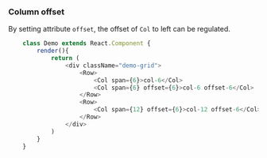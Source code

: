 ### Column offset
By setting attribute ```offset```, the offset of ```Col``` to left can be regulated.
```javascript
    class Demo extends React.Component {
        render(){
            return (
                <div className="demo-grid">
                    <Row>
                        <Col span={6}>col-6</Col>
                        <Col span={6} offset={6}>col-6 offset-6</Col>
                    </Row>
                    <Row>
                        <Col span={12} offset={6}>col-12 offset-6</Col>
                    </Row>
                </div>
            )
        }
    }
```